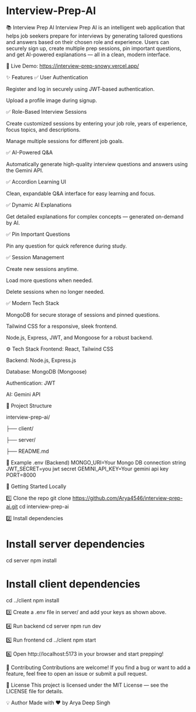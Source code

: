 ﻿# Interview-Prep-AI
📚 Interview Prep AI
Interview Prep AI is an intelligent web application that helps job seekers prepare for interviews by generating tailored questions and answers based on their chosen role and experience.
Users can securely sign up, create multiple prep sessions, pin important questions, and get AI-powered explanations — all in a clean, modern interface.

🔗 Live Demo: https://interview-prep-snowy.vercel.app/

✨ Features
✅ User Authentication

Register and log in securely using JWT-based authentication.

Upload a profile image during signup.

✅ Role-Based Interview Sessions

Create customized sessions by entering your job role, years of experience, focus topics, and descriptions.

Manage multiple sessions for different job goals.

✅ AI-Powered Q&A

Automatically generate high-quality interview questions and answers using the Gemini API.

✅ Accordion Learning UI

Clean, expandable Q&A interface for easy learning and focus.

✅ Dynamic AI Explanations

Get detailed explanations for complex concepts — generated on-demand by AI.

✅ Pin Important Questions

Pin any question for quick reference during study.

✅ Session Management

Create new sessions anytime.

Load more questions when needed.

Delete sessions when no longer needed.

✅ Modern Tech Stack

MongoDB for secure storage of sessions and pinned questions.

Tailwind CSS for a responsive, sleek frontend.

Node.js, Express, JWT, and Mongoose for a robust backend.

⚙️ Tech Stack
Frontend: React, Tailwind CSS

Backend: Node.js, Express.js

Database: MongoDB (Mongoose)

Authentication: JWT

AI: Gemini API

📂 Project Structure

interview-prep-ai/

 ├── client/ 
 
 ├── server/ 
 
 ├── README.md

📌 Example .env (Backend)
MONGO_URI=Your Mongo DB connection string
JWT_SECRET=you jwt secret
GEMINI_API_KEY=Your gemini api key
PORT=8000

🚀 Getting Started Locally

1️⃣ Clone the repo
git clone https://github.com/Arya4546/interview-prep-ai.git
cd interview-prep-ai

2️⃣ Install dependencies

# Install server dependencies
cd server
npm install

# Install client dependencies
cd ../client
npm install

3️⃣ Create a .env file in server/ and add your keys as shown above.


4️⃣ Run backend
cd server
npm run dev

5️⃣ Run frontend
cd ../client
npm start

6️⃣ Open http://localhost:5173 in your browser and start prepping!

🙌 Contributing
Contributions are welcome!
If you find a bug or want to add a feature, feel free to open an issue or submit a pull request.

📜 License
This project is licensed under the MIT License — see the LICENSE file for details.

💡 Author
Made with ❤️ by Arya Deep Singh
